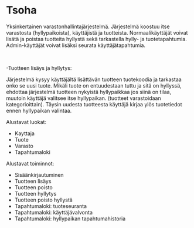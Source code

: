 <h1>Tsoha</h1>
<p>
Yksinkertainen varastonhallintajärjestelmä. Järjestelmä koostuu itse varastosta (hyllypaikoista), käyttäjistä ja tuotteista. Normaalikäyttäjät voivat lisätä ja poistaa tuotteita hyllystä sekä tarkastella hylly- ja tuotetapahtumia. Admin-käyttäjät voivat lisäksi seurata käyttäjätapahtumia. 
</p>
<br>

<p>
-Tuotteen lisäys ja hyllytys:
</p>
<p>
Järjestelmä kysyy käyttäjältä lisättävän tuotteen tuotekoodia ja tarkastaa onko se uusi tuote. Mikäli tuote on entuudestaan tuttu ja sitä on hyllyssä, ehdottaa järjestelmä tuotteen nykyistä hyllypaikkaa jos siinä on tilaa, muutoin käyttäjä valitsee itse hyllypaikan. (tuotteet varastoidaan kategorioittain). Täysin uudesta tuotteesta käyttäjä kirjaa ylös tuotetiedot ennen hyllypaikan valintaa. 
</p>

<p>
Alustavat luokat:
</p>
<ul>
 <li>Kayttaja</li>
 <li>Tuote</li>
 <li>Varasto</li>
 <li>Tapahtumaloki</li>
</ul>

<p>
Alustavat toiminnot:
</p>
<ul>
 <li>Sisäänkirjautuminen</li>
 <li>Tuotteen lisäys</li>
 <li>Tuotteen poisto</li>
 <li>Tuotteen hyllytys</li>
 <li>Tuotteen poisto hyllystä</li>
 <li>Tapahtumaloki: tuoteseuranta</li>
 <li>Tapahtumaloki: käyttäjävalvonta</li>
 <li>Tapahtumaloki: hyllypaikan tapahtumahistoria</li>
</ul>

